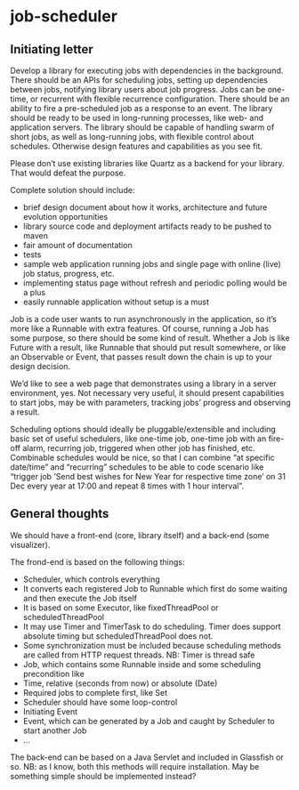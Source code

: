 job-scheduler
=============

Initiating letter
-----------------

Develop a library for executing jobs with dependencies in the background. There should be an APIs for scheduling jobs, setting up dependencies between jobs, notifying library users about job progress. Jobs can be one-time, or recurrent with flexible recurrence configuration. There should be an ability to fire a pre-scheduled job as a response to an event. The library should be ready to be used in long-running processes, like web- and application servers. The library should be capable of handling swarm of short jobs, as well as long-running jobs, with flexible control about schedules. Otherwise design features and capabilities as you see fit.

Please don’t use existing libraries like Quartz as a backend for your library. That would defeat the purpose.

Complete solution should include:

* brief design document about how it works, architecture and future evolution opportunities
* library source code and deployment artifacts ready to be pushed to maven
* fair amount of documentation
* tests
* sample web application running jobs and single page with online (live) job status, progress, etc.
 * implementing status page without refresh and periodic polling would be a plus
 * easily runnable application without setup is a must

Job is a code user wants to run asynchronously in the application, so it’s more like a Runnable with extra features. Of course, running a Job has some purpose, so there should be some kind of result. Whether a Job is like Future with a result, like Runnable that should put result somewhere, or like an Observable or Event, that passes result down the chain is up to your design decision.

We’d like to see a web page that demonstrates using a library in a server environment, yes. Not necessary very useful, it should present capabilities to start jobs, may be with parameters, tracking jobs’ progress and observing a result.

Scheduling options should ideally be pluggable/extensible and including basic set of useful schedulers, like one-time job, one-time job with an fire-off alarm, recurring job, triggered when other job has finished, etc. Combinable schedules would be nice, so that I can combine “at specific date/time” and “recurring” schedules to be able to code scenario like “trigger job ’Send best wishes for New Year for respective time zone’ on 31 Dec every year at 17:00 and repeat 8 times with 1 hour interval”.

General thoughts
----------------

We should have a front-end (core, library itself) and a back-end (some visualizer). 

The frond-end is based on the following things:

* Scheduler, which controls everything
 * It converts each registered Job to Runnable which first do some waiting and then execute the Job itself
 * It is based on some Executor, like fixedThreadPool or scheduledThreadPool
 * It may use Timer and TimerTask to do scheduling. Timer does support absolute timing but scheduledThreadPool does not.
 * Some synchronization must be included because scheduling methods are called from HTTP request threads. NB: Timer is thread safe
* Job, which contains some Runnable inside and some scheduling precondition like
 * Time, relative (seconds from now) or absolute (Date)
 * Required jobs to complete first, like Set<Job>
  * Scheduler should have some loop-control
 * Initiating Event
* Event, which can be generated by a Job and caught by Scheduler to start another Job
* ...

The back-end can be based on a Java Servlet and included in Glassfish or so. NB: as I know, both this methods will require installation. May be something simple should be implemented instead?

